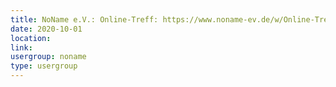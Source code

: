 ```yaml
---
title: NoName e.V.: Online-Treff: https://www.noname-ev.de/w/Online-Treff
date: 2020-10-01
location: 
link: 
usergroup: noname
type: usergroup
---
```

